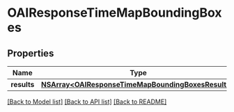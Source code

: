 # OAIResponseTimeMapBoundingBoxes

## Properties
Name | Type | Description | Notes
------------ | ------------- | ------------- | -------------
**results** | [**NSArray&lt;OAIResponseTimeMapBoundingBoxesResult&gt;***](OAIResponseTimeMapBoundingBoxesResult.md) |  | 

[[Back to Model list]](../README.md#documentation-for-models) [[Back to API list]](../README.md#documentation-for-api-endpoints) [[Back to README]](../README.md)


